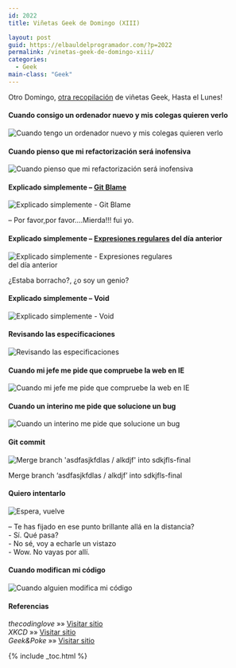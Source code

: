 ```yaml
---
id: 2022
title: Viñetas Geek de Domingo (XIII)

layout: post
guid: https://elbauldelprogramador.com/?p=2022
permalink: /vinetas-geek-de-domingo-xiii/
categories:
  - Geek
main-class: "Geek"
---
```

Otro Domingo, [otra recopilación][1] de viñetas Geek, Hasta el Lunes!

#### Cuando consigo un ordenador nuevo y mis colegas quieren verlo

<img class="thumbnail aligncenter size-full wp-image-2023" alt="Cuando tengo un ordenador nuevo y mis colegas quieren verlo" src="/assets/img/2013/12/when-I-get-a-new-computer-and-my-colleagues-want-to-see-it.gif"  />  
<!--ad-->

#### Cuando pienso que mi refactorización será inofensiva

<img class="thumbnail aligncenter size-full wp-image-2024" alt="Cuando pienso que mi refactorización será inofensiva" src="/assets/img/2013/12/when-I-think-my-refactor-will-be-harmless.gif"  />

#### Explicado simplemente &#8211; [Git Blame][2]

<div id="attachment_2026" style="width: 425px" class="wp-caption aligncenter">
  <img class="thumbnail size-full wp-image-2026" alt="Explicado simplemente - Git Blame" src="/assets/img/2013/12/Simply-Explained-git-blame.jpg"  />

  <p class="wp-caption-text">
    &#8211; Por favor,por favor&#8230;.Mierda!!! fui yo.
  </p>
</div>

#### Explicado simplemente &#8211; [Expresiones regulares][3] del día anterior

<div id="attachment_2027" style="width: 339px" class="wp-caption aligncenter">
  <img class="thumbnail size-full wp-image-2027" alt="Explicado simplemente - Expresiones regulares del día anterior" src="/assets/img/2013/12/Explicado-simplemente-Expresiones-regulares-del-día-anterior.jpg"  />

  <p class="wp-caption-text">
    ¿Estaba borracho?, ¿o soy un genio?
  </p>
</div>

#### Explicado simplemente &#8211; Void

<img class="thumbnail aligncenter size-full wp-image-2028" alt="Explicado simplemente - Void" src="/assets/img/2013/12/Explicado-simplemente-Void.jpg"  />

#### Revisando las especificaciones

<img class="thumbnail aligncenter size-full wp-image-2029" alt="Revisando las especificaciones" src="/assets/img/2013/12/Examing-the-specs.gif"  />

#### Cuando mi jefe me pide que compruebe la web en IE

<img class="thumbnail aligncenter size-full wp-image-2030" alt="Cuando mi jefe me pide que compruebe la web en IE" src="/assets/img/2013/12/Cuando-mi-jefe-me-pide-que-compruebe-la-web-en-IE.gif"  />

#### Cuando un interino me pide que solucione un bug

<img class="thumbnail aligncenter size-full wp-image-2025" alt="Cuando un interino me pide que solucione un bug" src="/assets/img/2013/12/when-an-intern-asks-me-to-solve-a-bug.gif"  />

#### Git commit

<div id="attachment_2031" style="width: 449px" class="wp-caption aligncenter">
  <img class="thumbnail size-full wp-image-2031" alt="Merge branch 'asdfasjkfdlas / alkdjf' into sdkjfls-final" src="/assets/img/2013/12/git_commit-Merge-branch-asdfasjkfdlas-slash-alkdjf-into-sdkjfls-final.png"  />

  <p class="wp-caption-text">
    Merge branch &#8216;asdfasjkfdlas / alkdjf&#8217; into sdkjfls-final
  </p>
</div>

#### Quiero intentarlo

<div id="attachment_2032" style="width: 750px" class="wp-caption aligncenter">
  <img class="thumbnail size-full wp-image-2032" alt="Espera, vuelve" src="/assets/img/2013/12/I-wanna-try.-Hang-on-be-right-back.png"  />

  <p class="wp-caption-text">
    &#8211; Te has fijado en ese punto brillante allá en la distancia?<br />- Sí. Qué pasa?<br />- No sé, voy a echarle un vistazo<br />- Wow. No vayas por allí.
  </p>
</div>

#### Cuando modifican mi código

<img class="thumbnail aligncenter size-full wp-image-2033" alt="Cuando alguien modifica mi código" src="/assets/img/2013/12/Cuando-alguien-modifica-mi-código.gif"  />

#### Referencias

*thecodinglove* »» <a href="http://thecodinglove.com" target="_blank">Visitar sitio</a>  
*XKCD* »» <a href="http://xkcd.com/" target="_blank">Visitar sitio</a>  
*Geek&Poke* »» <a href="http://geek-and-poke.com" target="_blank">Visitar sitio</a>



 [1]: https://elbauldelprogramador.com/ "Viñetas Geek de Domingo"
 [2]: https://elbauldelprogramador.com/mini-tutorial-y-chuleta-de-comandos-git/ "Git: Mini Tutorial y chuleta de comandos"
 [3]: https://elbauldelprogramador.com/introduccion-a-las-expresiones-regulares-en-python/ "Introducción a las expresiones regulares en python"

{% include _toc.html %}
